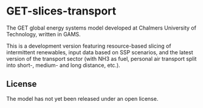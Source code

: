 # GET-slices-transport

The GET global energy systems model developed at Chalmers University of Technology, written in GAMS.

This is a development version featuring resource-based slicing of intermittent renewables, input data based on SSP scenarios, and the latest version of the transport sector (with NH3 as fuel, personal air transport split into short-, medium- and long distance, etc.). 

## License

The model has not yet been released under an open license.
